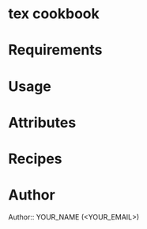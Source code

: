 # tex cookbook

# Requirements

# Usage

# Attributes

# Recipes

# Author

Author:: YOUR_NAME (<YOUR_EMAIL>)
